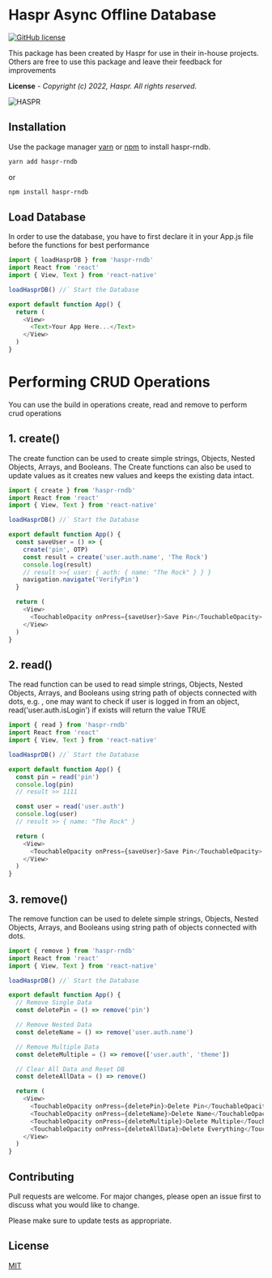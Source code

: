 # Haspr Async Offline Database

[![GitHub license](https://img.shields.io/badge/license-MIT-lightgrey.svg)](https://raw.githubusercontent.com/Cuberto/liquid-swipe/master/LICENSE)

This package has been created by Haspr for use in their in-house projects. Others are free to use this package and leave their feedback for improvements

**License** - _Copyright (c) 2022, Haspr. All rights reserved._

![HASPR](https://i.ibb.co/2M1D3Px/Cover.png)

## Installation

Use the package manager [yarn](https://classic.yarnpkg.com/lang/en/docs/install/) or [npm](https://nodejs.org/en/) to install haspr-rndb.

```bash
yarn add haspr-rndb
```

or

```bash
npm install haspr-rndb
```

## Load Database

In order to use the database, you have to first declare it in your App.js file before the functions for best performance

```javascript
import { loadHasprDB } from 'haspr-rndb'
import React from 'react'
import { View, Text } from 'react-native'

loadHasprDB() //` Start the Database

export default function App() {
  return (
    <View>
      <Text>Your App Here...</Text>
    </View>
  )
}
```

# Performing CRUD Operations

You can use the build in operations create, read and remove to perform crud operations

## 1. create()

The create function can be used to create simple strings, Objects, Nested Objects, Arrays, and Booleans. The Create functions can also be used to update values as it creates new values and keeps the existing data intact.

```javascript
import { create } from 'haspr-rndb'
import React from 'react'
import { View, Text } from 'react-native'

loadHasprDB() //` Start the Database

export default function App() {
  const saveUser = () => {
    create('pin', OTP)
    const result = create('user.auth.name', 'The Rock')
    console.log(result)
    // result >>{ user: { auth: { name: "The Rock" } } }
    navigation.navigate('VerifyPin')
  }

  return (
    <View>
      <TouchableOpacity onPress={saveUser}>Save Pin</TouchableOpacity>
    </View>
  )
}
```

## 2. read()

The read function can be used to read simple strings, Objects, Nested Objects, Arrays, and Booleans using string path of objects connected with dots, e.g. , one may want to check if user is logged in from an object, read('user.auth.isLogin') if exists will return the value TRUE

```javascript
import { read } from 'haspr-rndb'
import React from 'react'
import { View, Text } from 'react-native'

loadHasprDB() //` Start the Database

export default function App() {
  const pin = read('pin')
  console.log(pin)
  // result >> 1111

  const user = read('user.auth')
  console.log(user)
  // result >> { name: "The Rock" }

  return (
    <View>
      <TouchableOpacity onPress={saveUser}>Save Pin</TouchableOpacity>
    </View>
  )
}
```

## 3. remove()

The remove function can be used to delete simple strings, Objects, Nested Objects, Arrays, and Booleans using string path of objects connected with dots.

```javascript
import { remove } from 'haspr-rndb'
import React from 'react'
import { View, Text } from 'react-native'

loadHasprDB() //` Start the Database

export default function App() {
  // Remove Single Data
  const deletePin = () => remove('pin')

  // Remove Nested Data
  const deleteName = () => remove('user.auth.name')

  // Remove Multiple Data
  const deleteMultiple = () => remove(['user.auth', 'theme'])

  // Clear All Data and Reset DB
  const deleteAllData = () => remove()

  return (
    <View>
      <TouchableOpacity onPress={deletePin}>Delete Pin</TouchableOpacity>
      <TouchableOpacity onPress={deleteName}>Delete Name</TouchableOpacity>
      <TouchableOpacity onPress={deleteMultiple}>Delete Multiple</TouchableOpacity>
      <TouchableOpacity onPress={deleteAllData}>Delete Everything</TouchableOpacity>
    </View>
  )
}
```

## Contributing

Pull requests are welcome. For major changes, please open an issue first to discuss what you would like to change.

Please make sure to update tests as appropriate.

## License

[MIT](https://choosealicense.com/licenses/mit/)
